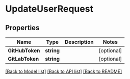 # UpdateUserRequest

## Properties

Name | Type | Description | Notes
------------ | ------------- | ------------- | -------------
**GitHubToken** | **string** |  | [optional] 
**GitLabToken** | **string** |  | [optional] 

[[Back to Model list]](../README.md#documentation-for-models) [[Back to API list]](../README.md#documentation-for-api-endpoints) [[Back to README]](../README.md)


